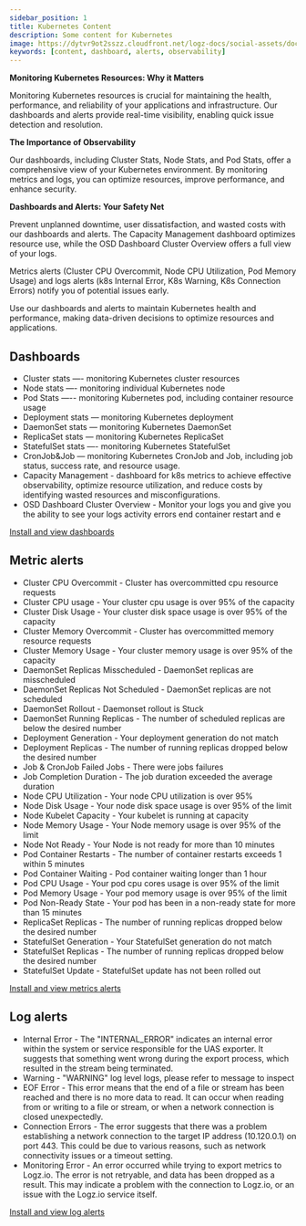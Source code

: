 ```yaml
---
sidebar_position: 1
title: Kubernetes Content
description: Some content for Kubernetes
image: https://dytvr9ot2sszz.cloudfront.net/logz-docs/social-assets/docs-social.jpg
keywords: [content, dashboard, alerts, observability]
---
```



**Monitoring Kubernetes Resources: Why it Matters**

Monitoring Kubernetes resources is crucial for maintaining the health, performance, and reliability of your applications and infrastructure. Our dashboards and alerts provide real-time visibility, enabling quick issue detection and resolution.

**The Importance of Observability**

Our dashboards, including Cluster Stats, Node Stats, and Pod Stats, offer a comprehensive view of your Kubernetes environment. By monitoring metrics and logs, you can optimize resources, improve performance, and enhance security.

**Dashboards and Alerts: Your Safety Net**

Prevent unplanned downtime, user dissatisfaction, and wasted costs with our dashboards and alerts. The Capacity Management dashboard optimizes resource use, while the OSD Dashboard Cluster Overview offers a full view of your logs.

Metrics alerts (Cluster CPU Overcommit, Node CPU Utilization, Pod Memory Usage) and logs alerts (k8s Internal Error, K8s Warning, K8s Connection Errors) notify you of potential issues early.

Use our dashboards and alerts to maintain Kubernetes health and performance, making data-driven decisions to optimize resources and applications.

## Dashboards

* Cluster stats —-   monitoring Kubernetes cluster resources
* Node stats —-   monitoring individual Kubernetes node
* Pod Stats —--  monitoring Kubernetes pod, including container resource usage
* Deployment stats — monitoring Kubernetes deployment 
* DaemonSet stats — monitoring Kubernetes DaemonSet 
* ReplicaSet stats — monitoring Kubernetes ReplicaSet 
* StatefulSet stats —- monitoring Kubernetes StatefulSet 
* CronJob&Job — monitoring Kubernetes CronJob and Job, including job status, success rate, and resource usage.
* Capacity Management -  dashboard for k8s metrics to achieve effective observability, optimize resource utilization, and reduce costs by identifying wasted resources and misconfigurations.
* OSD Dashboard Cluster Overview - Monitor your logs you and give you the ability to see your logs activity errors end container restart and e

[Install and view dashboards](https://app.logz.io/#/dashboard)


## Metric alerts

* Cluster CPU Overcommit - Cluster has overcommitted cpu resource requests
* Cluster CPU usage - Your cluster cpu usage is over 95% of the capacity
* Cluster Disk Usage - Your cluster disk space usage is over 95% of the capacity
* Cluster Memory Overcommit - Cluster has overcommitted memory resource requests
* Cluster Memory Usage - Your cluster memory usage is over 95% of the capacity
* DaemonSet Replicas Misscheduled - DaemonSet replicas are misscheduled
* DaemonSet Replicas Not Scheduled - DaemonSet replicas are not scheduled
* DaemonSet Rollout - Daemonset rollout is Stuck
* DaemonSet Running Replicas - The number of scheduled replicas are below the desired number
* Deployment Generation - Your deployment generation do not match
* Deployment Replicas - The number of running replicas dropped below the desired number 
* Job & CronJob Failed Jobs - There were jobs failures
* Job Completion Duration - The job duration exceeded the average duration
* Node CPU Utilization  - Your node CPU utilization is over 95%
* Node Disk Usage - Your node disk space usage is over 95% of the limit
* Node Kubelet Capacity - Your kubelet is running at capacity
* Node Memory Usage - Your Node memory usage is over 95% of the limit
* Node Not Ready - Your Node is not ready for more than 10 minutes
* Pod Container Restarts - The number of container restarts exceeds 1 within 5 minutes
* Pod Container Waiting - Pod container waiting longer than 1 hour
* Pod CPU Usage - Your pod cpu cores usage is over 95% of the limit
* Pod Memory Usage - Your pod memory usage is over 95% of the limit
* Pod Non-Ready State - Your pod has been in a non-ready state for more than 15 minutes
* ReplicaSet Replicas - The number of running replicas dropped below the desired number
* StatefulSet Generation - Your StatefulSet generation do not match
* StatefulSet Replicas  - The number of running replicas dropped below the desired number
* StatefulSet Update - StatefulSet update has not been rolled out

[Install and view metrics alerts](https://app.logz.io/#/dashboard)


## Log alerts

* Internal Error - The "INTERNAL_ERROR" indicates an internal error within the system or service responsible for the UAS exporter. It suggests that something went wrong during the export process, which resulted in the stream being terminated.
* Warning - "WARNING" log level logs, please refer to message to inspect
* EOF Error - This error means that the end of a file or stream has been reached and there is no more data to read. It can occur when reading from or writing to a file or stream, or when a network connection is closed unexpectedly.
* Connection Errors - The error suggests that there was a problem establishing a network connection to the target IP address (10.120.0.1) on port 443. This could be due to various reasons, such as network connectivity issues or a timeout setting.
* Monitoring Error - An error occurred while trying to export metrics to Logz.io. The error is not retryable, and data has been dropped as a result. This may indicate a problem with the connection to Logz.io, or an issue with the Logz.io service itself.

[Install and view log alerts](https://app.logz.io/#/dashboard)





